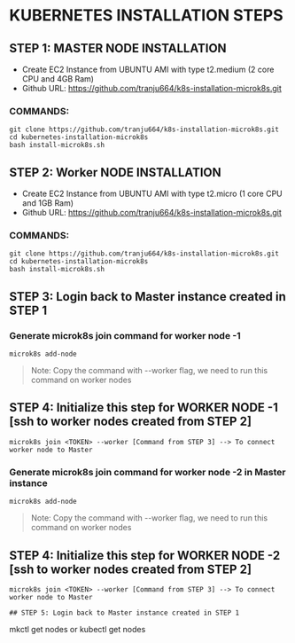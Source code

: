 # KUBERNETES INSTALLATION STEPS

## STEP 1: MASTER NODE INSTALLATION

- Create EC2 Instance from UBUNTU AMI with type t2.medium (2 core CPU and 4GB Ram)
- Github URL: https://github.com/tranju664/k8s-installation-microk8s.git

### COMMANDS:
```
git clone https://github.com/tranju664/k8s-installation-microk8s.git
cd kubernetes-installation-microk8s
bash install-microk8s.sh
```

## STEP 2: Worker NODE INSTALLATION

- Create EC2 Instance from UBUNTU AMI with type t2.micro (1 core CPU and 1GB Ram)
- Github URL: https://github.com/tranju664/k8s-installation-microk8s.git

### COMMANDS:
```
git clone https://github.com/tranju664/k8s-installation-microk8s.git
cd kubernetes-installation-microk8s
bash install-microk8s.sh
```

## STEP 3: Login back to Master instance created in STEP 1

### Generate microk8s join command for worker node -1

```
microk8s add-node
```
>Note: Copy the command with --worker flag, we need to run this command on worker nodes

## STEP 4: Initialize this step for  WORKER NODE -1 [ssh to worker nodes created from STEP 2]

```
microk8s join <TOKEN> --worker [Command from STEP 3] --> To connect worker node to Master

```

### Generate microk8s join command for worker node -2 in Master instance

```
microk8s add-node
```
>Note: Copy the command with --worker flag, we need to run this command on worker nodes

## STEP 4: Initialize this step for  WORKER NODE -2 [ssh to worker nodes created from STEP 2]

```
microk8s join <TOKEN> --worker [Command from STEP 3] --> To connect worker node to Master

## STEP 5: Login back to Master instance created in STEP 1

```
mkctl get nodes   or kubectl get nodes
```
